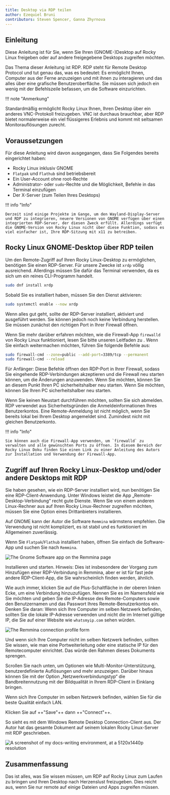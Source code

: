 ```yaml
---
title: Desktop via RDP teilen
author: Ezequiel Bruni
contributors: Steven Spencer, Ganna Zhyrnova
---
```


## Einleitung

Diese Anleitung ist für Sie, wenn Sie Ihren (GNOME-)Desktop auf Rocky Linux freigeben oder auf andere freigegebene Desktops zugreifen möchten.

Das Thema dieser Anleitung ist RDP. RDP steht für Remote Desktop Protocol und tut genau das, was es bedeutet: Es ermöglicht Ihnen, Computer aus der Ferne anzuzeigen und mit ihnen zu interagieren und das alles über eine grafische Benutzeroberfläche. Sie müssen sich jedoch ein wenig mit der Befehlszeile befassen, um die Software einzurichten.

!!! note "Anmerkung"

Standardmäßig ermöglicht Rocky Linux Ihnen, Ihren Desktop über ein anderes VNC-Protokoll freizugeben. VNC ist durchaus brauchbar, aber RDP bietet normalerweise ein viel flüssigeres Erlebnis und kommt mit seltsamen Monitorauflösungen zurecht.

## Voraussetzungen

Für diese Anleitung wird davon ausgegangen, dass Sie Folgendes bereits eingerichtet haben:

- Rocky Linux inklusiv GNOME
- `Flatpak` und `Flathub` sind betriebsbereit
- Ein User-Account ohne root-Rechte
- Administrator- oder `sudo`-Rechte und die Möglichkeit, Befehle in das Terminal einzufügen
- Der X-Server (zum Teilen Ihres Desktops)

!!! info "Info"

```
Derzeit sind einige Projekte im Gange, um den Wayland-Display-Server und RDP zu integrieren, neuere Versionen von GNOME verfügen über einen integrierten RDP-Server, der diesen Zweck erfüllt. Allerdings verfügt die GNOME-Version von Rocky Linux nicht über diese Funktion, sodass es viel einfacher ist, Ihre RDP-Sitzung mit x11 zu betreiben.
```

## Rocky Linux GNOME-Desktop über RDP teilen

Um den Remote-Zugriff auf Ihren Rocky Linux-Desktop zu ermöglichen, benötigen Sie einen RDP-Server. Für unsere Zwecke ist `xrdp` völlig ausreichend. Allerdings müssen Sie dafür das Terminal verwenden, da es sich um ein reines CLI-Programm handelt.

```bash
sudo dnf install xrdp
```

Sobald Sie es installiert haben, müssen Sie den Dienst aktivieren:

```bash
sudo systemctl enable --now xrdp
```

Wenn alles gut geht, sollte der RDP-Server installiert, aktiviert und ausgeführt werden. Sie können jedoch noch keine Verbindung herstellen. Sie müssen zunächst den richtigen Port in Ihrer Firewall öffnen.

Wenn Sie mehr darüber erfahren möchten, wie die Firewall-App `firewalld` von Rocky Linux funktioniert, lesen Sie bitte unseren Leitfaden zu
. Wenn Sie einfach weitermachen möchten, führen Sie folgende Befehle aus:

```bash
sudo firewall-cmd --zone=public --add-port=3389/tcp --permanent
sudo firewall-cmd --reload
```

Für Anfänger: Diese Befehle öffnen den RDP-Port in Ihrer Firewall, sodass Sie eingehende RDP-Verbindungen akzeptieren und die Firewall neu starten können, um die Änderungen anzuwenden. Wenn Sie möchten, können Sie an diesem Punkt Ihren PC sicherheitshalber neu starten. Wenn Sie möchten, können Sie Ihren PC sicherheitshalber neu starten.

Wenn Sie keinen Neustart durchführen möchten, sollten Sie sich abmelden. RDP verwendet aus Sicherheitsgründen die Anmeldeinformationen Ihres Benutzerkontos. Eine Remote-Anmeldung ist nicht möglich, wenn Sie bereits lokal bei Ihrem Desktop angemeldet sind. Zumindest nicht mit gleichen Benutzerkonto.

!!! info "Info"

```
Sie können auch die Firewall-App verwenden, um `firewalld` zu verwalten und alle gewünschten Ports zu öffnen. In diesem Bereich der Rocky Linux Doku finden Sie einen Link zu einer Anleitung des Autors zur Installation und Verwendung der Firewall-App.
```

## Zugriff auf Ihren Rocky Linux-Desktop und/oder andere Desktops mit RDP

Sie haben gesehen, wie ein RDP-Server installiert wird, nun benötigen Sie eine RDP-Client-Anwendung. Unter Windows leistet die App „Remote-Desktop-Verbindung“ recht gute Dienste. Wenn Sie von einem anderen Linux-Rechner aus auf Ihren Rocky Linux-Rechner zugreifen möchten, müssen Sie eine Option eines Drittanbieters installieren.

Auf GNOME kann der Autor die Software `Remmina` wärmstens empfehlen. Die Verwendung ist nicht kompliziert, es ist stabil und es funktioniert im Allgemeinen zuverlässig.

Wenn Sie `Flatpak`/`Flathub` installiert haben, öffnen Sie einfach die Software-App und suchen Sie nach `Remmina`.

![The Gnome Software app on the Remmina page](images/rdp_images/01-remmina.png)

Installieren und starten. Hinweis: Dies ist insbesondere der Vorgang zum Hinzufügen einer RDP-Verbindung in Remmina, aber er ist für fast jede andere RDP-Client-App, die Sie wahrscheinlich finden werden, ähnlich.

Wie auch immer, klicken Sie auf die Plus-Schaltfläche in der oberen linken Ecke, um eine Verbindung hinzuzufügen. Nennen Sie es im Namensfeld wie Sie möchten und geben Sie die IP-Adresse des Remote-Computers sowie den Benutzernamen und das Passwort Ihres Remote-Benutzerkontos ein. Denken Sie daran: Wenn sich Ihre Computer im selben Netzwerk befinden, sollten Sie die lokale IP-Adresse verwenden und nicht die im Internet gültige IP, die Sie auf einer Website wie `whatsmyip.com` sehen würden.

![The Remmina connection profile form](images/rdp_images/02-remmina-config.png)

Und wenn sich Ihre Computer nicht im selben Netzwerk befinden, sollten Sie wissen, wie man eine Portweiterleitung oder eine statische IP für den Remotecomputer einrichtet. Das würde den Rahmen dieses Dokuments sprengen.

Scrollen Sie nach unten, um Optionen wie Multi-Monitor-Unterstützung, benutzerdefinierte Auflösungen und mehr anzuzeigen. Darüber hinaus können Sie mit der Option „Netzwerkverbindungstyp“ die Bandbreitennutzung mit der Bildqualität in Ihrem RDP-Client in Einklang bringen.

Wenn sich Ihre Computer im selben Netzwerk befinden, wählen Sie für die beste Qualität einfach LAN.

Klicken Sie auf ++"Save"++ dann ++"Connect"++.

So sieht es mit dem Windows Remote Desktop Connection-Client aus. Der Autor hat das gesamte Dokument auf seinem lokalen Rocky Linux-Server mit RDP geschrieben.

![A screenshot of my docs-writing environment, at a 5120x1440p resolution](images/rdp_images/03-rdp-connection.jpg)

## Zusammenfassung

Das ist alles, was Sie wissen müssen, um RDP auf Rocky Linux zum Laufen zu bringen und Ihren Desktop nach Herzenslust freizugeben. Dies reicht aus, wenn Sie nur remote auf einige Dateien und Apps zugreifen müssen.
